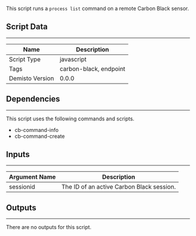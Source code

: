 This script runs a `process list` command on a remote Carbon Black sensor.
## Script Data
---

| **Name** | **Description** |
| --- | --- |
| Script Type | javascript |
| Tags | carbon-black, endpoint |
| Demisto Version | 0.0.0 |

## Dependencies
---
This script uses the following commands and scripts.
* cb-command-info
* cb-command-create

## Inputs
---

| **Argument Name** | **Description** |
| --- | --- |
| sessionid | The ID of an active Carbon Black session. |

## Outputs
---
There are no outputs for this script.
